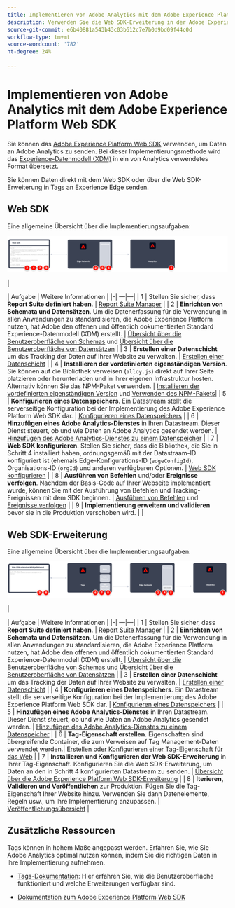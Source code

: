 ```yaml
---
title: Implementieren von Adobe Analytics mit dem Adobe Experience Platform Web SDK
description: Verwenden Sie die Web SDK-Erweiterung in der Adobe Experience Platform-Datenerfassung, um Daten an Adobe Analytics zu senden.
source-git-commit: e6b40881a543b43c03b612c7e7b0d9bd09f44c0d
workflow-type: tm+mt
source-wordcount: '782'
ht-degree: 24%

---
```


# Implementieren von Adobe Analytics mit dem Adobe Experience Platform Web SDK

Sie können das [Adobe Experience Platform Web SDK](https://experienceleague.adobe.com/docs/experience-platform/tags/extensions/client/sdk/overview.html) verwenden, um Daten an Adobe Analytics zu senden. Bei dieser Implementierungsmethode wird das [Experience-Datenmodell (XDM)](https://experienceleague.adobe.com/docs/experience-platform/xdm/home.html?lang=de) in ein von Analytics verwendetes Format übersetzt.

Sie können Daten direkt mit dem Web SDK oder über die Web SDK-Erweiterung in Tags an Experience Edge senden.

## Web SDK

Eine allgemeine Übersicht über die Implementierungsaufgaben:

![Implementieren von Adobe Analytics mit dem Web SDK-Workflow](../../assets/websdk-annotated.png)

|<div style="width:20px"></div>| Aufgabe | Weitere Informationen | |-| —|—| | 1 | Stellen Sie sicher, dass **Report Suite definiert haben**. | [Report Suite Manager](../../../admin/admin/c-manage-report-suites/report-suites-admin.md) | | 2 | **Einrichten von Schemata und Datensätzen**. Um die Datenerfassung für die Verwendung in allen Anwendungen zu standardisieren, die Adobe Experience Platform nutzen, hat Adobe den offenen und öffentlich dokumentierten Standard Experience-Datenmodell (XDM) erstellt. | [Übersicht über die Benutzeroberfläche von Schemas](https://experienceleague.adobe.com/docs/experience-platform/xdm/ui/overview.html?lang=de) und [Übersicht über die Benutzeroberfläche von Datensätzen](https://experienceleague.adobe.com/docs/experience-platform/catalog/datasets/user-guide.html?lang=de) | | 3 | **Erstellen einer Datenschicht** um das Tracking der Daten auf Ihrer Website zu verwalten. | [Erstellen einer Datenschicht](../../prepare/data-layer.md) | | 4 | **Installieren der vordefinierten eigenständigen Version**. Sie können auf die Bibliothek verweisen (`alloy.js`) direkt auf Ihrer Seite platzieren oder herunterladen und in Ihrer eigenen Infrastruktur hosten. Alternativ können Sie das NPM-Paket verwenden. | [Installieren der vordefinierten eigenständigen Version](https://experienceleague.adobe.com/docs/experience-platform/edge/fundamentals/installing-the-sdk.html?lang=en#option-2%3A-installing-the-prebuilt-standalone-version) und [Verwenden des NPM-Pakets](https://experienceleague.adobe.com/docs/experience-platform/edge/fundamentals/installing-the-sdk.html?lang=en#option-3%3A-using-the-npm-package)| | 5 | **Konfigurieren eines Datenspeichers**. Ein Datastream stellt die serverseitige Konfiguration bei der Implementierung des Adobe Experience Platform Web SDK dar. | [Konfigurieren eines Datenspeichers](https://experienceleague.adobe.com/docs/experience-platform/edge/datastreams/configure.html?lang=en) | | 6 | **Hinzufügen eines Adobe Analytics-Dienstes** in Ihren Datastream. Dieser Dienst steuert, ob und wie Daten an Adobe Analytics gesendet werden. | [Hinzufügen des Adobe Analytics-Dienstes zu einem Datenspeicher](https://experienceleague.adobe.com/docs/experience-platform/edge/datastreams/configure.html?lang=en#analytics) | | 7 | **Web SDK konfigurieren**. Stellen Sie sicher, dass die Bibliothek, die Sie in Schritt 4 installiert haben, ordnungsgemäß mit der Datastraam-ID konfiguriert ist (ehemals Edge-Konfigurations-ID (`edgeConfigId`), Organisations-ID (`orgId`) und anderen verfügbaren Optionen. | [Web SDK konfigurieren](https://experienceleague.adobe.com/docs/experience-platform/edge/fundamentals/configuring-the-sdk.html?lang=de) | | 8 | **Ausführen von Befehlen** und/oder **Ereignisse verfolgen**. Nachdem der Basis-Code auf Ihrer Webseite implementiert wurde, können Sie mit der Ausführung von Befehlen und Tracking-Ereignissen mit dem SDK beginnen. | [Ausführen von Befehlen](https://experienceleague.adobe.com/docs/experience-platform/edge/fundamentals/executing-commands.html?lang=en) und [Ereignisse verfolgen](https://experienceleague.adobe.com/docs/experience-platform/edge/fundamentals/tracking-events.html?lang=en) | | 9 | **Implementierung erweitern und validieren** bevor sie in die Produktion verschoben wird. | |



## Web SDK-Erweiterung

Eine allgemeine Übersicht über die Implementierungsaufgaben:

![Implementieren von Adobe Analytics mithilfe des Workflows Web SDK-Erweiterung](../../assets/websdk-extension-annotated.png)

|<div style="width:20px"></div> | Aufgabe | Weitere Informationen | |-| —|—| | 1 | Stellen Sie sicher, dass **Report Suite definiert haben**. | [Report Suite Manager](../../../admin/admin/c-manage-report-suites/report-suites-admin.md) | | 2 | **Einrichten von Schemata und Datensätzen**. Um die Datenerfassung für die Verwendung in allen Anwendungen zu standardisieren, die Adobe Experience Platform nutzen, hat Adobe den offenen und öffentlich dokumentierten Standard Experience-Datenmodell (XDM) erstellt. | [Übersicht über die Benutzeroberfläche von Schemas](https://experienceleague.adobe.com/docs/experience-platform/xdm/ui/overview.html?lang=de) und [Übersicht über die Benutzeroberfläche von Datensätzen](https://experienceleague.adobe.com/docs/experience-platform/catalog/datasets/user-guide.html?lang=de) | | 3 | **Erstellen einer Datenschicht** um das Tracking der Daten auf Ihrer Website zu verwalten. | [Erstellen einer Datenschicht](../../prepare/data-layer.md) | | 4 | **Konfigurieren eines Datenspeichers**. Ein Datastream stellt die serverseitige Konfiguration bei der Implementierung des Adobe Experience Platform Web SDK dar. | [Konfigurieren eines Datenspeichers](https://experienceleague.adobe.com/docs/experience-platform/edge/datastreams/configure.html?lang=en) | | 5 | **Hinzufügen eines Adobe Analytics-Dienstes** in Ihren Datastream. Dieser Dienst steuert, ob und wie Daten an Adobe Analytics gesendet werden. | [Hinzufügen des Adobe Analytics-Dienstes zu einem Datenspeicher](https://experienceleague.adobe.com/docs/experience-platform/edge/datastreams/configure.html?lang=en#analytics) | | 6 | **Tag-Eigenschaft erstellen**. Eigenschaften sind übergreifende Container, die zum Verweisen auf Tag Management-Daten verwendet werden.| [Erstellen oder Konfigurieren einer Tag-Eigenschaft für das Web](https://experienceleague.adobe.com/docs/experience-platform/tags/admin/companies-and-properties.html?lang=en#for-web) | | 7 | **Installieren und Konfigurieren der Web SDK-Erweiterung** in Ihrer Tag-Eigenschaft. Konfigurieren Sie die Web SDK-Erweiterung, um Daten an den in Schritt 4 konfigurierten Datastream zu senden. | [Übersicht über die Adobe Experience Platform Web SDK-Erweiterung](https://experienceleague.adobe.com/docs/experience-platform/tags/extensions/client/sdk/overview.html?lang=en) | | 8 | **Iterieren, Validieren und Veröffentlichen** zur Produktion. Fügen Sie die Tag-Eigenschaft Ihrer Website hinzu. Verwenden Sie dann Datenelemente, Regeln usw., um Ihre Implementierung anzupassen. | [Veröffentlichungsübersicht](https://experienceleague.adobe.com/docs/experience-platform/tags/publish/overview.html?lang=de) |



## Zusätzliche Ressourcen

Tags können in hohem Maße angepasst werden. Erfahren Sie, wie Sie Adobe Analytics optimal nutzen können, indem Sie die richtigen Daten in Ihre Implementierung aufnehmen.

- [Tags-Dokumentation](https://experienceleague.adobe.com/docs/experience-platform/tags/home.html?lang=de#): Hier erfahren Sie, wie die Benutzeroberfläche funktioniert und welche Erweiterungen verfügbar sind.

- [Dokumentation zum Adobe Experience Platform Web SDK](https://experienceleague.adobe.com/docs/web-sdk.html?lang=de)
